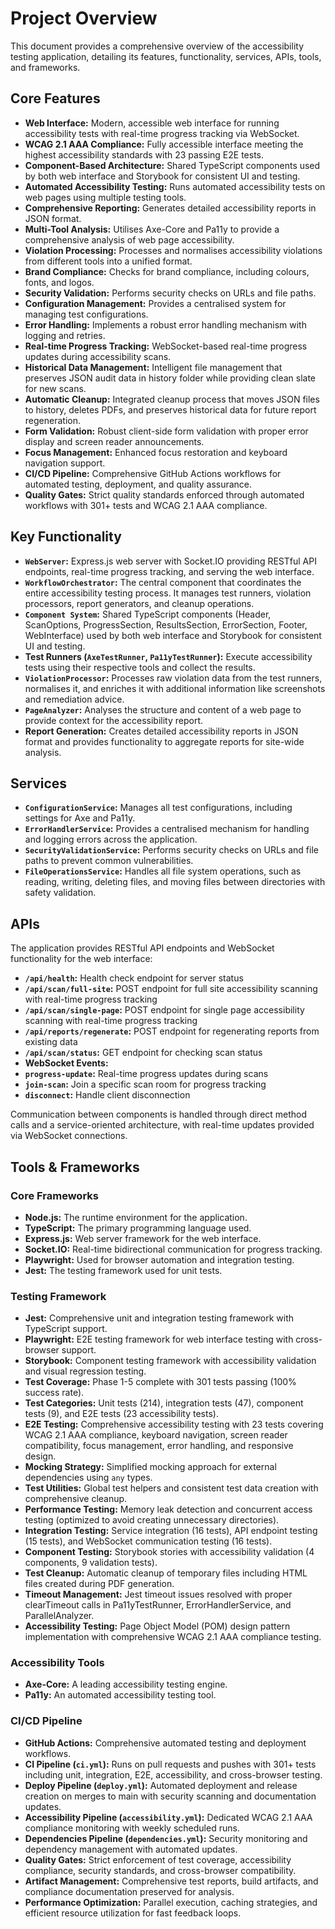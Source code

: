 
# Project Overview

This document provides a comprehensive overview of the accessibility testing application, detailing its features, functionality, services, APIs, tools, and frameworks.

## Core Features

*   **Web Interface:** Modern, accessible web interface for running accessibility tests with real-time progress tracking via WebSocket.
*   **WCAG 2.1 AAA Compliance:** Fully accessible interface meeting the highest accessibility standards with 23 passing E2E tests.
*   **Component-Based Architecture:** Shared TypeScript components used by both web interface and Storybook for consistent UI and testing.
*   **Automated Accessibility Testing:** Runs automated accessibility tests on web pages using multiple testing tools.
*   **Comprehensive Reporting:** Generates detailed accessibility reports in JSON format.
*   **Multi-Tool Analysis:** Utilises Axe-Core and Pa11y to provide a comprehensive analysis of web page accessibility.
*   **Violation Processing:** Processes and normalises accessibility violations from different tools into a unified format.
*   **Brand Compliance:** Checks for brand compliance, including colours, fonts, and logos.
*   **Security Validation:** Performs security checks on URLs and file paths.
*   **Configuration Management:** Provides a centralised system for managing test configurations.
*   **Error Handling:** Implements a robust error handling mechanism with logging and retries.
*   **Real-time Progress Tracking:** WebSocket-based real-time progress updates during accessibility scans.
*   **Historical Data Management:** Intelligent file management that preserves JSON audit data in history folder while providing clean slate for new scans.
*   **Automatic Cleanup:** Integrated cleanup process that moves JSON files to history, deletes PDFs, and preserves historical data for future report regeneration.
*   **Form Validation:** Robust client-side form validation with proper error display and screen reader announcements.
*   **Focus Management:** Enhanced focus restoration and keyboard navigation support.
*   **CI/CD Pipeline:** Comprehensive GitHub Actions workflows for automated testing, deployment, and quality assurance.
*   **Quality Gates:** Strict quality standards enforced through automated workflows with 301+ tests and WCAG 2.1 AAA compliance.

## Key Functionality

*   **`WebServer`:** Express.js web server with Socket.IO providing RESTful API endpoints, real-time progress tracking, and serving the web interface.
*   **`WorkflowOrchestrator`:** The central component that coordinates the entire accessibility testing process. It manages test runners, violation processors, report generators, and cleanup operations.
*   **`Component System`:** Shared TypeScript components (Header, ScanOptions, ProgressSection, ResultsSection, ErrorSection, Footer, WebInterface) used by both web interface and Storybook for consistent UI and testing.
*   **Test Runners (`AxeTestRunner`, `Pa11yTestRunner`):** Execute accessibility tests using their respective tools and collect the results.
*   **`ViolationProcessor`:** Processes raw violation data from the test runners, normalises it, and enriches it with additional information like screenshots and remediation advice.
*   **`PageAnalyzer`:** Analyses the structure and content of a web page to provide context for the accessibility report.
*   **Report Generation:** Creates detailed accessibility reports in JSON format and provides functionality to aggregate reports for site-wide analysis.

## Services

*   **`ConfigurationService`:** Manages all test configurations, including settings for Axe and Pa11y.
*   **`ErrorHandlerService`:** Provides a centralised mechanism for handling and logging errors across the application.
*   **`SecurityValidationService`:** Performs security checks on URLs and file paths to prevent common vulnerabilities.
*   **`FileOperationsService`:** Handles all file system operations, such as reading, writing, deleting files, and moving files between directories with safety validation.

## APIs

The application provides RESTful API endpoints and WebSocket functionality for the web interface:

*   **`/api/health`:** Health check endpoint for server status
*   **`/api/scan/full-site`:** POST endpoint for full site accessibility scanning with real-time progress tracking
*   **`/api/scan/single-page`:** POST endpoint for single page accessibility scanning with real-time progress tracking
*   **`/api/reports/regenerate`:** POST endpoint for regenerating reports from existing data
*   **`/api/scan/status`:** GET endpoint for checking scan status
*   **WebSocket Events:**
  *   **`progress-update`:** Real-time progress updates during scans
  *   **`join-scan`:** Join a specific scan room for progress tracking
  *   **`disconnect`:** Handle client disconnection

Communication between components is handled through direct method calls and a service-oriented architecture, with real-time updates provided via WebSocket connections.

## Tools & Frameworks

### Core Frameworks
*   **Node.js:** The runtime environment for the application.
*   **TypeScript:** The primary programming language used.
*   **Express.js:** Web server framework for the web interface.
*   **Socket.IO:** Real-time bidirectional communication for progress tracking.
*   **Playwright:** Used for browser automation and integration testing.
*   **Jest:** The testing framework used for unit tests.

### Testing Framework
*   **Jest:** Comprehensive unit and integration testing framework with TypeScript support.
*   **Playwright:** E2E testing framework for web interface testing with cross-browser support.
*   **Storybook:** Component testing framework with accessibility validation and visual regression testing.
*   **Test Coverage:** Phase 1-5 complete with 301 tests passing (100% success rate).
*   **Test Categories:** Unit tests (214), integration tests (47), component tests (9), and E2E tests (23 accessibility tests).
*   **E2E Testing:** Comprehensive accessibility testing with 23 tests covering WCAG 2.1 AAA compliance, keyboard navigation, screen reader compatibility, focus management, error handling, and responsive design.
*   **Mocking Strategy:** Simplified mocking approach for external dependencies using `any` types.
*   **Test Utilities:** Global test helpers and consistent test data creation with comprehensive cleanup.
*   **Performance Testing:** Memory leak detection and concurrent access testing (optimized to avoid creating unnecessary directories).
*   **Integration Testing:** Service integration (16 tests), API endpoint testing (15 tests), and WebSocket communication testing (16 tests).
*   **Component Testing:** Storybook stories with accessibility validation (4 components, 9 validation tests).
*   **Test Cleanup:** Automatic cleanup of temporary files including HTML files created during PDF generation.
*   **Timeout Management:** Jest timeout issues resolved with proper clearTimeout calls in Pa11yTestRunner, ErrorHandlerService, and ParallelAnalyzer.
*   **Accessibility Testing:** Page Object Model (POM) design pattern implementation with comprehensive WCAG 2.1 AAA compliance testing.

### Accessibility Tools
*   **Axe-Core:** A leading accessibility testing engine.
*   **Pa11y:** An automated accessibility testing tool.

### CI/CD Pipeline
*   **GitHub Actions:** Comprehensive automated testing and deployment workflows.
*   **CI Pipeline (`ci.yml`):** Runs on pull requests and pushes with 301+ tests including unit, integration, E2E, accessibility, and cross-browser testing.
*   **Deploy Pipeline (`deploy.yml`):** Automated deployment and release creation on merges to main with security scanning and documentation updates.
*   **Accessibility Pipeline (`accessibility.yml`):** Dedicated WCAG 2.1 AAA compliance monitoring with weekly scheduled runs.
*   **Dependencies Pipeline (`dependencies.yml`):** Security monitoring and dependency management with automated updates.
*   **Quality Gates:** Strict enforcement of test coverage, accessibility compliance, security standards, and cross-browser compatibility.
*   **Artifact Management:** Comprehensive test reports, build artifacts, and compliance documentation preserved for analysis.
*   **Performance Optimization:** Parallel execution, caching strategies, and efficient resource utilization for fast feedback loops. 